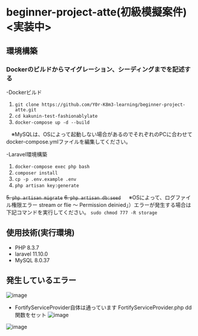 # beginner-project-atte(初級模擬案件)　<実装中>

## 環境構築
### Dockerのビルドからマイグレーション、シーディングまでを記述する
-Dockerビルド
  1. `git clone https://github.com/Y0r-K8m3-learning/beginner-project-atte.git`
  2. `cd kakunin-test-fashionablylate`
  3. `docker-compose up -d --build`
 
　※MySQLは、OSによって起動しない場合があるのでそれぞれのPCに合わせて docker-compose.ymlファイルを編集してください。
 
-Laravel環境構築
  1. `docker-compose exec php bash`
  2. `composer install`
  3. `cp -p .env.example .env`
  4. `php artisan key:generate`
  
  ~~5. `php artisan migrate`~~
  ~~6. `php artisan db:seed`~~
　
  ※OSによって、ログファイル権限エラー
 stream or flie ～ Permission deinied」）エラーが発生する場合は下記コマンドを実行してください。
  `sudo chmod 777 -R storage`

## 使用技術(実行環境)
- PHP 8.3.7
- laravel  11.10.0
- MySQL 8.0.37


  
## 発生しているエラー
![image](https://github.com/Y0r-K8m3-learning/beginner-project-atte/assets/171590806/e6f9c7c2-114b-4965-a2a5-7c1d116f2f27)

- FortifyServiceProvider自体は通っています
FortifyServiceProvider.php dd関数をセット
![image](https://github.com/Y0r-K8m3-learning/beginner-project-atte/assets/171590806/6f3faeae-dd56-468d-a5b5-94b40d991f26)

![image](https://github.com/Y0r-K8m3-learning/beginner-project-atte/assets/171590806/c729bb6b-54e8-4338-8b3d-766c4fa2c2b5)

